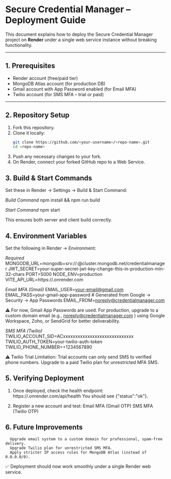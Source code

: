 # Secure Credential Manager – Deployment Guide

This document explains how to deploy the Secure Credential Manager project on **Render** under a single web service instance without breaking functionality.

---

## 1. Prerequisites
- Render account (free/paid tier)  
- MongoDB Atlas account (for production DB)  
- Gmail account with App Password enabled (for Email MFA)  
- Twilio account (for SMS MFA – trial or paid)  

---

## 2. Repository Setup
1. Fork this repository.  
2. Clone it locally:  
   ```bash
   git clone https://github.com/<your-username>/<repo-name>.git
   cd <repo-name>
3. Push any necessary changes to your fork.
4. On Render, connect your forked GitHub repo to a Web Service.


## 3. Build & Start Commands
Set these in Render → Settings → Build & Start Command:

*Build Command*
npm install && npm run build

*Start Command*
npm start

This ensures both server and client build correctly.

## 4. Environment Variables
Set the following in Render → Environment:

*Required*
MONGODB_URL=mongodb+srv://<username>:<password>@cluster.mongodb.net/credentialmanager
JWT_SECRET=your-super-secret-jwt-key-change-this-in-production-min-32-chars
PORT=5000
NODE_ENV=production
VITE_API_URL=https://<your-service-name>.onrender.com

*Email MFA (Gmail)*
EMAIL_USER=your-email@gmail.com
EMAIL_PASS=your-gmail-app-password   # Generated from Google → Security → App Passwords
EMAIL_FROM=noreply@credentialmanager.com

⚠️ For now, Gmail App Passwords are used.
For production, upgrade to a custom domain email (e.g., noreply@credentialmanager.com
) using Google Workspace, Zoho, or SendGrid for better deliverability.


*SMS MFA (Twilio)*
TWILIO_ACCOUNT_SID=ACxxxxxxxxxxxxxxxxxxxxxxxxxxxxx
TWILIO_AUTH_TOKEN=your-twilio-auth-token
TWILIO_PHONE_NUMBER=+1234567890

⚠️ Twilio Trial Limitation: Trial accounts can only send SMS to verified phone numbers.
Upgrade to a paid Twilio plan for unrestricted MFA SMS.


## 5. Verifying Deployment
1. Once deployed, check the health endpoint:
   https://<your-service-name>.onrender.com/api/health
   You should see {"status":"ok"}.

2. Register a new account and test:
   Email MFA (Gmail OTP)
   SMS MFA (Twilio OTP)

## 6. Future Improvements
      Upgrade email system to a custom domain for professional, spam-free delivery.
      Upgrade Twilio plan for unrestricted SMS MFA.
      Apply stricter IP access rules for MongoDB Atlas (instead of 0.0.0.0/0).


✅ Deployment should now work smoothly under a single Render web service.